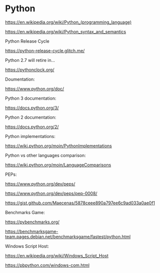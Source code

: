 # Python

https://en.wikipedia.org/wiki/Python_(programming_language)

https://en.wikipedia.org/wiki/Python_syntax_and_semantics

Python Release Cycle

https://python-release-cycle.glitch.me/

Python 2.7 will retire in...

https://pythonclock.org/

Doumentation:

https://www.python.org/doc/

Python 3 documentation:

https://docs.python.org/3/

Python 2 documentation:

https://docs.python.org/2/

Python implementations:

https://wiki.python.org/moin/PythonImplementations

Python vs other languages comparison:

https://wiki.python.org/moin/LanguageComparisons

PEPs:

https://www.python.org/dev/peps/

https://www.python.org/dev/peps/pep-0008/

https://gist.github.com/Maecenas/5878ceee890a797ee6c9ad033a0ae0f1

Benchmarks Game:

https://pybenchmarks.org/

https://benchmarksgame-team.pages.debian.net/benchmarksgame/fastest/python.html

Windows Script Host:

https://en.wikipedia.org/wiki/Windows_Script_Host

https://pbpython.com/windows-com.html


